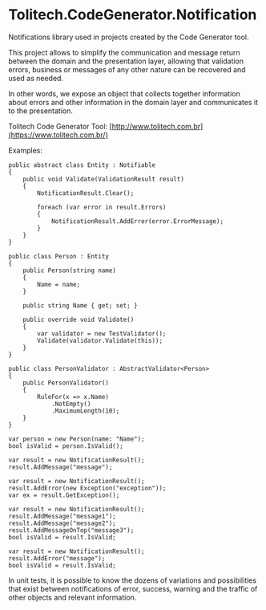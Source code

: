 # Tolitech.CodeGenerator.Notification
Notifications library used in projects created by the Code Generator tool.

This project allows to simplify the communication and message return between the domain and the presentation layer, allowing that validation errors, business or messages of any other nature can be recovered and used as needed.

In other words, we expose an object that collects together information about errors and other information in the domain layer and communicates it to the presentation.

Tolitech Code Generator Tool: [http://www.tolitech.com.br](https://www.tolitech.com.br/)

Examples:

```
public abstract class Entity : Notifiable
{
    public void Validate(ValidationResult result)
    {
        NotificationResult.Clear();

        foreach (var error in result.Errors)
        {
            NotificationResult.AddError(error.ErrorMessage);
        }
    }
}
```

```
public class Person : Entity
{
    public Person(string name)
    {
        Name = name;
    }

    public string Name { get; set; }

    public override void Validate()
    {
        var validator = new TestValidator();
        Validate(validator.Validate(this));
    }
}
```

```
public class PersonValidator : AbstractValidator<Person>
{
    public PersonValidator()
    {
        RuleFor(x => x.Name)
            .NotEmpty()
            .MaximumLength(10);
    }
}
```

```
var person = new Person(name: "Name");
bool isValid = person.IsValid();
```

```
var result = new NotificationResult();
result.AddMessage("message");
```

```
var result = new NotificationResult();
result.AddError(new Exception("exception"));
var ex = result.GetException();
```

```
var result = new NotificationResult();
result.AddMessage("message1");
result.AddMessage("message2");
result.AddMessageOnTop("message3");
bool isValid = result.IsValid;
```

```
var result = new NotificationResult();
result.AddError("message");
bool isValid = result.IsValid;
```

In unit tests, it is possible to know the dozens of variations and possibilities that exist between notifications of error, success, warning and the traffic of other objects and relevant information. 
